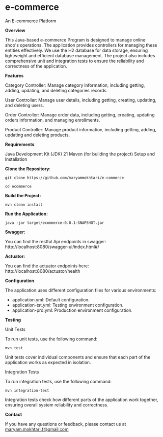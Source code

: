 # e-commerce
An E-commerce Platform

**Overview**

This Java-based e-commerce Program is designed to manage online shop's operations. The application provides controllers for managing these entities effectively. We use the H2 database for data storage, ensuring lightweight and efficient database management. The project also includes comprehensive unit and integration tests to ensure the reliability and correctness of the application.

**Features**

Category Controller: Manage category information, including getting, adding, updating, and deleting categories records.

User Controller: Manage user details, including getting, creating, updating, and deleting users.

Order Controller: Manage order data, including getting, creating, updating orders information, and managing enrollments.

Product Controller: Manage product information, including getting, adding, updating and deleting products.

**Requirements**

Java Development Kit (JDK) 21 Maven (for building the project) Setup and Installation

**Clone the Repository:**

`git clone https://github.com/maryammokhtari/e-commerce`

`cd ecommerce`

**Build the Project:**

`mvn clean install`

**Run the Application:**

`java -jar target/ecommerce-0.0.1-SNAPSHOT.jar`

**Swagger:**

You can find the restful Api endpoints in swagger: http://localhost:8080/swagger-ui/index.html#/

**Actuator:**

You can find the actuator endpoints here: http://localhost:8080/actuator/health

**Configuration**

The application uses different configuration files for various environments:

* application.yml: Default configuration.
* application-tst.yml: Testing environment configuration.
* application-prd.yml: Production environment configuration.

**Testing**

Unit Tests

To run unit tests, use the following command:

`mvn test`

Unit tests cover individual components and ensure that each part of the application works as expected in isolation.

Integration Tests

To run integration tests, use the following command:

`mvn integration-test`

Integration tests check how different parts of the application work together, ensuring overall system reliability and correctness.

**Contact**

If you have any questions or feedback, please contact us at maryam.mokhtari.f@gmail.com
